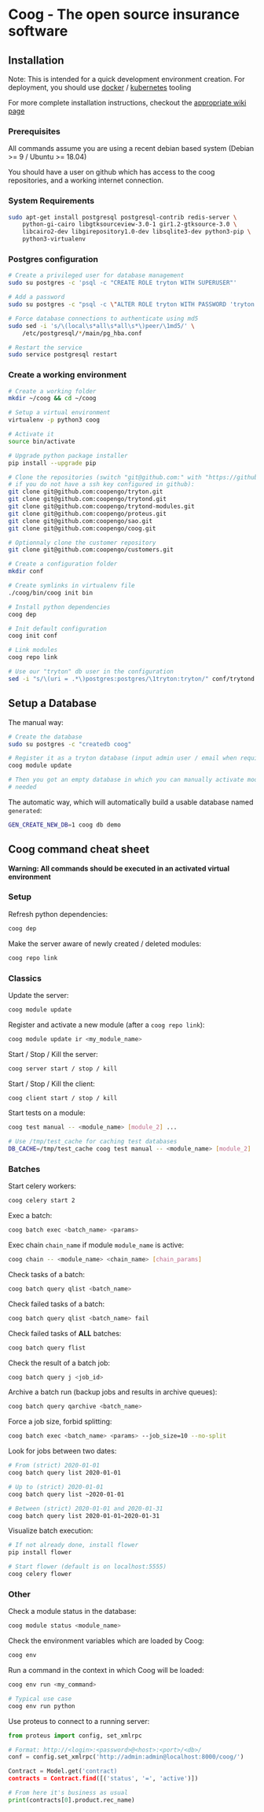 # Coog - The open source insurance software

## Installation

Note: This is intended for a quick development environment creation. For
deployment, you should use [docker](https://github.com/coopengo/coog-admin/) /
[kubernetes](https://github.com/coopengo/kubernetes/tree/k8s) tooling

For more complete installation instructions, checkout the [appropriate wiki
page](https://github.com/coopengo/coog/wiki/dev-start)

### Prerequisites

All commands assume you are using a recent debian based system (Debian >= 9 /
Ubuntu >= 18.04)

You should have a user on github which has access to the coog repositories, and
a working internet connection.

### System Requirements

```bash
sudo apt-get install postgresql postgresql-contrib redis-server \
    python-gi-cairo libgtksourceview-3.0-1 gir1.2-gtksource-3.0 \
    libcairo2-dev libgirepository1.0-dev libsqlite3-dev python3-pip \
    python3-virtualenv
```

### Postgres configuration

```bash
# Create a privileged user for database management
sudo su postgres -c 'psql -c "CREATE ROLE tryton WITH SUPERUSER"'

# Add a password
sudo su postgres -c "psql -c \"ALTER ROLE tryton WITH PASSWORD 'tryton'\""

# Force database connections to authenticate using md5
sudo sed -i 's/\(local\s*all\s*all\s*\)peer/\1md5/' \
    /etc/postgresql/*/main/pg_hba.conf

# Restart the service
sudo service postgresql restart
```

### Create a working environment

```bash
# Create a working folder
mkdir ~/coog && cd ~/coog

# Setup a virtual environment
virtualenv -p python3 coog

# Activate it
source bin/activate

# Upgrade python package installer
pip install --upgrade pip

# Clone the repositories (switch "git@github.com:" with "https://github.com/"
# if you do not have a ssh key configured in github):
git clone git@github.com:coopengo/tryton.git
git clone git@github.com:coopengo/trytond.git
git clone git@github.com:coopengo/trytond-modules.git
git clone git@github.com:coopengo/proteus.git
git clone git@github.com:coopengo/sao.git
git clone git@github.com:coopengo/coog.git

# Optionnaly clone the customer repository
git clone git@github.com:coopengo/customers.git

# Create a configuration folder
mkdir conf

# Create symlinks in virtualenv file
./coog/bin/coog init bin

# Install python dependencies
coog dep

# Init default configuration
coog init conf

# Link modules
coog repo link

# Use our "tryton" db user in the configuration
sed -i "s/\(uri = .*\)postgres:postgres/\1tryton:tryton/" conf/trytond.conf
```

## Setup a Database

The manual way:

```bash
# Create the database
sudo su postgres -c "createdb coog"

# Register it as a tryton database (input admin user / email when required)
coog module update

# Then you got an empty database in which you can manually activate modules as
# needed
```

The automatic way, which will automatically build a usable database named
`generated`:

```bash
GEN_CREATE_NEW_DB=1 coog db demo
```

## Coog command cheat sheet

**Warning: All commands should be executed in an activated virtual
environment**

### Setup

Refresh python dependencies:

```bash
coog dep
```

Make the server aware of newly created / deleted modules:

```bash
coog repo link
```

### Classics

Update the server:

```bash
coog module update
```

Register and activate a new module (after a ``coog repo link``):

```bash
coog module update ir <my_module_name>
```

Start / Stop / Kill the server:

```bash
coog server start / stop / kill
```

Start / Stop / Kill the client:

```bash
coog client start / stop / kill
```

Start tests on a module:

```bash
coog test manual -- <module_name> [module_2] ...

# Use /tmp/test_cache for caching test databases
DB_CACHE=/tmp/test_cache coog test manual -- <module_name> [module_2] ...
```

### Batches

Start celery workers:

```bash
coog celery start 2
```

Exec a batch:

```bash
coog batch exec <batch_name> <params>
```

Exec chain `chain_name` if module `module_name` is active:

```bash
coog chain -- <module_name> <chain_name> [chain_params]
```

Check tasks of a batch:

```bash
coog batch query qlist <batch_name>
```

Check failed tasks of a batch:

```bash
coog batch query qlist <batch_name> fail
```

Check failed tasks of **ALL** batches:

```bash
coog batch query flist
```

Check the result of a batch job:

```bash
coog batch query j <job_id>
```

Archive a batch run (backup jobs and results in archive queues):

```bash
coog batch query qarchive <batch_name>
```

Force a job size, forbid splitting:

```bash
coog batch exec <batch_name> <params> --job_size=10 --no-split
```

Look for jobs between two dates:

```bash
# From (strict) 2020-01-01
coog batch query list 2020-01-01

# Up to (strict) 2020-01-01
coog batch query list ~2020-01-01

# Between (strict) 2020-01-01 and 2020-01-31
coog batch query list 2020-01-01~2020-01-31
```
Visualize batch execution:

```bash
# If not already done, install flower
pip install flower

# Start flower (default is on localhost:5555)
coog celery flower
```

### Other

Check a module status in the database:

```bash
coog module status <module_name>
```

Check the environment variables which are loaded by Coog:

```bash
coog env
```

Run a command in the context in which Coog will be loaded:

```bash
coog env run <my_command>

# Typical use case
coog env run python
```

Use proteus to connect to a running server:

```python
from proteus import config, set_xmlrpc

# Format: http://<login>:<password>@<host>:<port>/<db>/
conf = config.set_xmlrpc('http://admin:admin@localhost:8000/coog/')

Contract = Model.get('contract)
contracts = Contract.find([('status', '=', 'active')])

# From here it's business as usual
print(contracts[0].product.rec_name)
```
